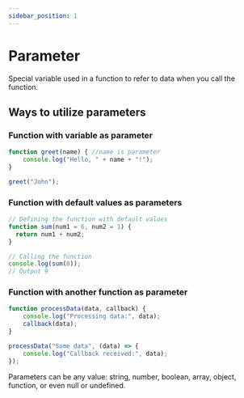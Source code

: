 ```yaml
---
sidebar_position: 1
---
```


# Parameter

Special variable used in a function to refer to data when you call the function.

## Ways to utilize parameters

### Function with variable as parameter

```javascript
function greet(name) { //name is parameter
    console.log("Hello, " + name + "!");
}

greet("John");
```

### Function with default values as parameters

```javascript
// Defining the function with default values
function sum(num1 = 6, num2 = 1) {
  return num1 + num2;
}

// Calling the function
console.log(sum(8));
// Output 9

```

### Function with another function as parameter
```javascript
function processData(data, callback) {
    console.log("Processing data:", data);
    callback(data);
}

processData("Some data", (data) => {
    console.log("Callback received:", data);
});
```
Parameters can be any value: string, number, boolean, array, object, function, or even null or undefined.

